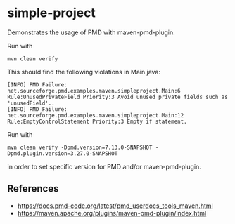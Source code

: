 # simple-project

Demonstrates the usage of PMD with maven-pmd-plugin.

Run with

    mvn clean verify

This should find the following violations in Main.java:

    [INFO] PMD Failure: net.sourceforge.pmd.examples.maven.simpleproject.Main:6 Rule:UnusedPrivateField Priority:3 Avoid unused private fields such as 'unusedField'..
    [INFO] PMD Failure: net.sourceforge.pmd.examples.maven.simpleproject.Main:12 Rule:EmptyControlStatement Priority:3 Empty if statement.

Run with

    mvn clean verify -Dpmd.version=7.13.0-SNAPSHOT -Dpmd.plugin.version=3.27.0-SNAPSHOT

in order to set specific version for PMD and/or maven-pmd-plugin.

## References

*   <https://docs.pmd-code.org/latest/pmd_userdocs_tools_maven.html>
*   <https://maven.apache.org/plugins/maven-pmd-plugin/index.html>
